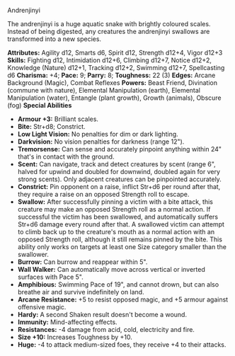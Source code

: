 Andrenjinyi

The andrenjinyi is a huge aquatic snake with brightly coloured
scales. Instead of being digested, any creatures the andrenjinyi
swallows are transformed into a new species.

**Attributes:** Agility d12, Smarts d6, Spirit d12, Strength d12+4,
Vigor d12+3
**Skills:** Fighting d12, Intimidation d12+6, Climbing d12+7, Notice
d12+2, Knowledge (Nature) d12+1, Tracking d12+2, Swimming d12+7,
Spellcasting d6
**Charisma:** +4; **Pace:** 9; **Parry:** 8; **Toughness:** 22 (3)
**Edges:** Arcane Background (Magic), Combat Reflexes
**Powers:** Beast Friend, Divination (commune with nature), Elemental
Manipulation (earth), Elemental Manipulation (water), Entangle (plant
growth), Growth (animals), Obscure (fog)
**Special Abilities**
- **Armour +3:** Brilliant scales.
- **Bite:** Str+d8; Constrict.
- **Low Light Vision:** No penalties for dim or dark lighting.
- **Darkvision:** No vision penalties for darkness (range 12").
- **Tremorsense:** Can sense and accurately pinpoint anything within
24" that's in contact with the ground.
- **Scent:** Can navigate, track and detect creatures by scent (range
6", halved for upwind and doubled for downwind, doubled again for very
strong scents). Only adjacent creatures can be pinpointed accurately.
- **Constrict:** Pin opponent on a raise, inflict Str+d6 per round after
that, they require a raise on an opposed Strength roll to escape.
- **Swallow:** After successfully pinning a victim with a bite attack,
this creature may make an opposed Strength roll as a normal action. If
successful the victim has been swallowed, and automatically suffers
Str+d6 damage every round after that. A swallowed victim can attempt to
climb back up to the creature's mouth as a normal action with an
opposed Strength roll, although it still remains pinned by the bite.
This ability only works on targets at least one Size category smaller
than the swallower.
- **Burrow:** Can burrow and reappear within 5".
- **Wall Walker:** Can automatically move across vertical or inverted
surfaces with Pace 5".
- **Amphibious:** Swimming Pace of 19", and cannot drown, but can also
breathe air and survive indefinitely on land.
- **Arcane Resistance:** +5 to resist opposed magic, and +5 armour
against offensive magic.
- **Hardy:** A second Shaken result doesn't become a wound.
- **Immunity:** Mind-affecting effects.
- **Resistances:** -4 damage from acid, cold, electricity and fire.
- **Size +10:** Increases Toughness by +10.
- **Huge:** -4 to attack medium-sized foes, they receive +4 to their
attacks.


